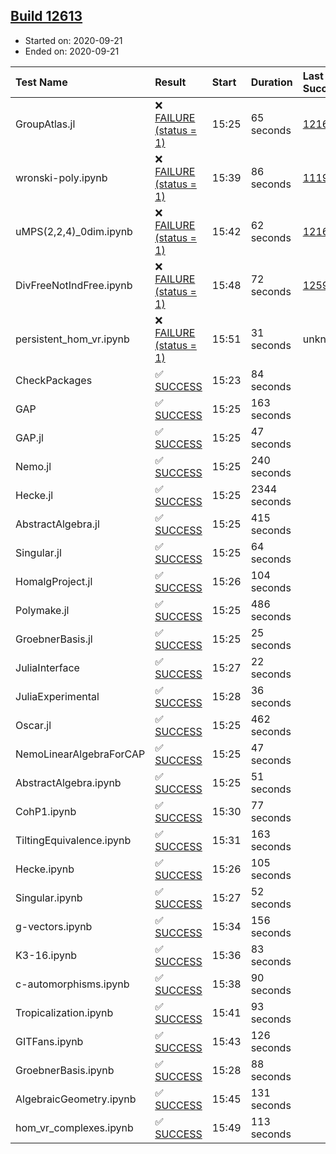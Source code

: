 ## [Build 12613](https://oscarci.mathematik.uni-kl.de/job/oscar/12613/)

* Started on: 2020-09-21
* Ended on: 2020-09-21

| Test Name    | Result | Start | Duration | Last Success | First Failure |
|:-------------|:-------|:------|:---------|:-------------|:--------------|
| GroupAtlas.jl | ❌ [FAILURE (status = 1)](https://oscarci.mathematik.uni-kl.de/job/oscar/12613/artifact/logs/build-12613/GroupAtlas.jl.log) | 15:25 | 65 seconds | [12167](https://oscarci.mathematik.uni-kl.de/job/oscar/12167/) | [12168](https://oscarci.mathematik.uni-kl.de/job/oscar/12168/) |
| wronski-poly.ipynb | ❌ [FAILURE (status = 1)](https://oscarci.mathematik.uni-kl.de/job/oscar/12613/artifact/logs/build-12613/wronski-poly.ipynb.log) | 15:39 | 86 seconds | [11192](https://oscarci.mathematik.uni-kl.de/job/oscar/11192/) | [11193](https://oscarci.mathematik.uni-kl.de/job/oscar/11193/) |
| uMPS(2,2,4)_0dim.ipynb | ❌ [FAILURE (status = 1)](https://oscarci.mathematik.uni-kl.de/job/oscar/12613/artifact/logs/build-12613/uMPS-2-2-4-_0dim.ipynb.log) | 15:42 | 62 seconds | [12167](https://oscarci.mathematik.uni-kl.de/job/oscar/12167/) | [12168](https://oscarci.mathematik.uni-kl.de/job/oscar/12168/) |
| DivFreeNotIndFree.ipynb | ❌ [FAILURE (status = 1)](https://oscarci.mathematik.uni-kl.de/job/oscar/12613/artifact/logs/build-12613/DivFreeNotIndFree.ipynb.log) | 15:48 | 72 seconds | [12594](https://oscarci.mathematik.uni-kl.de/job/oscar/12594/) | [12595](https://oscarci.mathematik.uni-kl.de/job/oscar/12595/) |
| persistent_hom_vr.ipynb | ❌ [FAILURE (status = 1)](https://oscarci.mathematik.uni-kl.de/job/oscar/12613/artifact/logs/build-12613/persistent_hom_vr.ipynb.log) | 15:51 | 31 seconds | unknown | unknown |
| CheckPackages | ✅ [SUCCESS](https://oscarci.mathematik.uni-kl.de/job/oscar/12613/artifact/logs/build-12613/CheckPackages.log) | 15:23 | 84 seconds |  |  |
| GAP | ✅ [SUCCESS](https://oscarci.mathematik.uni-kl.de/job/oscar/12613/artifact/logs/build-12613/GAP.log) | 15:25 | 163 seconds |  |  |
| GAP.jl | ✅ [SUCCESS](https://oscarci.mathematik.uni-kl.de/job/oscar/12613/artifact/logs/build-12613/GAP.jl.log) | 15:25 | 47 seconds |  |  |
| Nemo.jl | ✅ [SUCCESS](https://oscarci.mathematik.uni-kl.de/job/oscar/12613/artifact/logs/build-12613/Nemo.jl.log) | 15:25 | 240 seconds |  |  |
| Hecke.jl | ✅ [SUCCESS](https://oscarci.mathematik.uni-kl.de/job/oscar/12613/artifact/logs/build-12613/Hecke.jl.log) | 15:25 | 2344 seconds |  |  |
| AbstractAlgebra.jl | ✅ [SUCCESS](https://oscarci.mathematik.uni-kl.de/job/oscar/12613/artifact/logs/build-12613/AbstractAlgebra.jl.log) | 15:25 | 415 seconds |  |  |
| Singular.jl | ✅ [SUCCESS](https://oscarci.mathematik.uni-kl.de/job/oscar/12613/artifact/logs/build-12613/Singular.jl.log) | 15:25 | 64 seconds |  |  |
| HomalgProject.jl | ✅ [SUCCESS](https://oscarci.mathematik.uni-kl.de/job/oscar/12613/artifact/logs/build-12613/HomalgProject.jl.log) | 15:26 | 104 seconds |  |  |
| Polymake.jl | ✅ [SUCCESS](https://oscarci.mathematik.uni-kl.de/job/oscar/12613/artifact/logs/build-12613/Polymake.jl.log) | 15:25 | 486 seconds |  |  |
| GroebnerBasis.jl | ✅ [SUCCESS](https://oscarci.mathematik.uni-kl.de/job/oscar/12613/artifact/logs/build-12613/GroebnerBasis.jl.log) | 15:25 | 25 seconds |  |  |
| JuliaInterface | ✅ [SUCCESS](https://oscarci.mathematik.uni-kl.de/job/oscar/12613/artifact/logs/build-12613/JuliaInterface.log) | 15:27 | 22 seconds |  |  |
| JuliaExperimental | ✅ [SUCCESS](https://oscarci.mathematik.uni-kl.de/job/oscar/12613/artifact/logs/build-12613/JuliaExperimental.log) | 15:28 | 36 seconds |  |  |
| Oscar.jl | ✅ [SUCCESS](https://oscarci.mathematik.uni-kl.de/job/oscar/12613/artifact/logs/build-12613/Oscar.jl.log) | 15:25 | 462 seconds |  |  |
| NemoLinearAlgebraForCAP | ✅ [SUCCESS](https://oscarci.mathematik.uni-kl.de/job/oscar/12613/artifact/logs/build-12613/NemoLinearAlgebraForCAP.log) | 15:25 | 47 seconds |  |  |
| AbstractAlgebra.ipynb | ✅ [SUCCESS](https://oscarci.mathematik.uni-kl.de/job/oscar/12613/artifact/logs/build-12613/AbstractAlgebra.ipynb.log) | 15:25 | 51 seconds |  |  |
| CohP1.ipynb | ✅ [SUCCESS](https://oscarci.mathematik.uni-kl.de/job/oscar/12613/artifact/logs/build-12613/CohP1.ipynb.log) | 15:30 | 77 seconds |  |  |
| TiltingEquivalence.ipynb | ✅ [SUCCESS](https://oscarci.mathematik.uni-kl.de/job/oscar/12613/artifact/logs/build-12613/TiltingEquivalence.ipynb.log) | 15:31 | 163 seconds |  |  |
| Hecke.ipynb | ✅ [SUCCESS](https://oscarci.mathematik.uni-kl.de/job/oscar/12613/artifact/logs/build-12613/Hecke.ipynb.log) | 15:26 | 105 seconds |  |  |
| Singular.ipynb | ✅ [SUCCESS](https://oscarci.mathematik.uni-kl.de/job/oscar/12613/artifact/logs/build-12613/Singular.ipynb.log) | 15:27 | 52 seconds |  |  |
| g-vectors.ipynb | ✅ [SUCCESS](https://oscarci.mathematik.uni-kl.de/job/oscar/12613/artifact/logs/build-12613/g-vectors.ipynb.log) | 15:34 | 156 seconds |  |  |
| K3-16.ipynb | ✅ [SUCCESS](https://oscarci.mathematik.uni-kl.de/job/oscar/12613/artifact/logs/build-12613/K3-16.ipynb.log) | 15:36 | 83 seconds |  |  |
| c-automorphisms.ipynb | ✅ [SUCCESS](https://oscarci.mathematik.uni-kl.de/job/oscar/12613/artifact/logs/build-12613/c-automorphisms.ipynb.log) | 15:38 | 90 seconds |  |  |
| Tropicalization.ipynb | ✅ [SUCCESS](https://oscarci.mathematik.uni-kl.de/job/oscar/12613/artifact/logs/build-12613/Tropicalization.ipynb.log) | 15:41 | 93 seconds |  |  |
| GITFans.ipynb | ✅ [SUCCESS](https://oscarci.mathematik.uni-kl.de/job/oscar/12613/artifact/logs/build-12613/GITFans.ipynb.log) | 15:43 | 126 seconds |  |  |
| GroebnerBasis.ipynb | ✅ [SUCCESS](https://oscarci.mathematik.uni-kl.de/job/oscar/12613/artifact/logs/build-12613/GroebnerBasis.ipynb.log) | 15:28 | 88 seconds |  |  |
| AlgebraicGeometry.ipynb | ✅ [SUCCESS](https://oscarci.mathematik.uni-kl.de/job/oscar/12613/artifact/logs/build-12613/AlgebraicGeometry.ipynb.log) | 15:45 | 131 seconds |  |  |
| hom_vr_complexes.ipynb | ✅ [SUCCESS](https://oscarci.mathematik.uni-kl.de/job/oscar/12613/artifact/logs/build-12613/hom_vr_complexes.ipynb.log) | 15:49 | 113 seconds |  |  |
